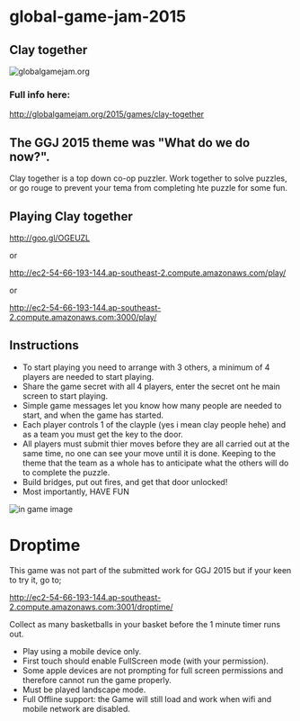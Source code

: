 # global-game-jam-2015

## Clay together

![globalgamejam.org](http://globalgamejam.org/sites/default/files/styles/game_sidebar__wide/public/game/featured_image/splashpng_0.png?itok=IMu1chCw)

### Full info here:

http://globalgamejam.org/2015/games/clay-together

## The GGJ 2015 theme was "What do we do now?".

Clay together is a top down co-op puzzler.
Work together to solve puzzles, or go rouge to prevent your tema from completing hte puzzle for some fun.

## Playing Clay together

http://goo.gl/OGEUZL

or

http://ec2-54-66-193-144.ap-southeast-2.compute.amazonaws.com/play/

or

http://ec2-54-66-193-144.ap-southeast-2.compute.amazonaws.com:3000/play/

## Instructions

- To start playing you need to arrange with 3 others, a minimum of 4 players are needed to start playing.
- Share the game secret with all 4 players, enter the secret ont he main screen to start playing.
- Simple game messages let you know how many people are needed to start, and when the game has started.
- Each player controls 1 of the clayple (yes i mean clay people hehe) and as a team you must get the key to the door.
- All players must submit thier moves before they are all carried out at the same time, no one can see your move until it is done. Keeping to the theme that the team as a whole has to anticipate what the others will do to complete the puzzle.
- Build bridges, put out fires, and get that door unlocked!
- Most importantly, HAVE FUN

![in game image](http://globalgamejam.org/sites/default/files/styles/game_content__wide/public/games/screenshots/capture1_5.png?itok=jrOfDQe0)

# Droptime 

This game was not part of the submitted work for GGJ 2015 but if your keen to try it, go to;

http://ec2-54-66-193-144.ap-southeast-2.compute.amazonaws.com:3001/droptime/

Collect as many basketballs in your basket before the 1 minute timer runs out.

- Play using a mobile device only.
- First touch should enable FullScreen mode (with your permission).
- Some apple devices are not prompting for full screen permissions and therefore cannot run the game properly.
- Must be played landscape mode.
- Full Offline support: the Game will still load and work when wifi and mobile network are disabled.
